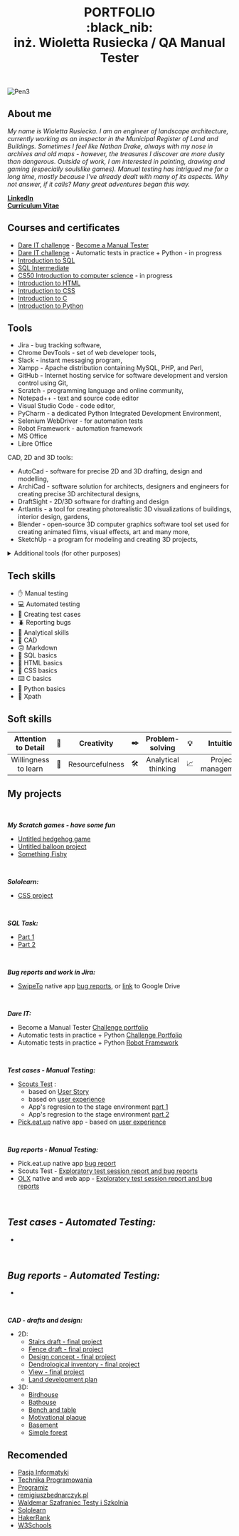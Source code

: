 <h1 align="center"> PORTFOLIO 
  <br> :black_nib:
  <br>
 inż. Wioletta Rusiecka / QA Manual Tester </h1>
<br>

![Pen3](https://github.com/BerylCrescent/Portfolio/assets/128975245/d643c1c0-aeb3-456d-b8c5-c575ddc984a0)

## About me

*My name is Wioletta Rusiecka. I am an engineer of landscape architecture, currently working as an inspector in the Municipal Register of Land and Buildings. Sometimes I feel like Nathan Drake, always with my nose in archives and old maps - however, the treasures I discover are more dusty than dangerous. Outside of work, I am interested in painting, drawing and gaming (especially soulslike games). Manual testing has intrigued me for a long time, mostly because I've already dealt with many of its aspects. Why not answer, if it calls? Many great adventures began this way.* 

[**LinkedIn**](https://www.linkedin.com/in/wioletta-rusiecka/)
<br>
[**Curriculum Vitae**](https://drive.google.com/file/d/1BHQEuC2xUw645A0cW_2MxaNp3VQuMgfS/view?usp=sharing)

## Courses and certificates
- [Dare IT challenge](https://www.dareit.io/challenges/qa-manual-testing) - [Become a Manual Tester](https://drive.google.com/file/d/1o4SNWa7UwIpeZN0qx1s7prTEvWmcujch/view)
- [Dare IT challenge](https://www.dareit.io/challenges/wstep-do-testow-automatycznych) - Automatic tests in practice + Python - in progress
- [Introduction to SQL](https://www.sololearn.com/certificates/CC-QZAIQQ31)
- [SQL Intermediate](https://www.sololearn.com/certificates/CC-P3MUH9RC)
- [CS50 Introduction to computer science](https://www.dareit.io/challenges/qa-manual-testing) - in progress
- [Introduction to HTML](https://www.sololearn.com/certificates/CC-RRAYMULG)
- [Intruduction to CSS](https://www.sololearn.com/certificates/CC-MUGBUA4U)
- [Introduction to C](https://www.sololearn.com/certificates/CC-VET6JYYJ)
- [Introduction to Python](https://www.sololearn.com/certificates/CC-ZPKSQRR6)

## Tools
- Jira - bug tracking software,
- Chrome DevTools - set of web developer tools,
- Slack - instant messaging program,
- Xampp - Apache distribution containing MySQL, PHP, and Perl,
- GitHub - Internet hosting service for software development and version control using Git,
- Scratch - programming language and online community,
- Notepad++ - text and source code editor
- Visual Studio Code - code editor,
- PyCharm - a dedicated Python Integrated Development Environment,
- Selenium WebDriver - for automation tests 
- Robot Framework - automation framework
- MS Office
- Libre Office

CAD, 2D and 3D tools:
- AutoCad - software for precise 2D and 3D drafting, design and modelling,
- ArchiCad - software solution for architects, designers and engineers for creating precise 3D architectural designs,
- DraftSight - 2D/3D software for drafting and design
- Artlantis - a tool for creating photorealistic 3D visualizations of buildings, interior design, gardens,
- Blender - open-source 3D computer graphics software tool set used for creating animated films, visual effects, art and many more,
- SketchUp - a program for modeling and creating 3D projects,

<details>
  <summary> Additional tools (for other purposes) </summary>
  <br>
  
  - TurboEwid - Oracle powerd database management software for land, buildings and premises records,
  - QGis - for managing geographical data, performing spatial analysis and creating maps.
  - Gimp - cross-platform image editor,
  - PhotoShop - creating and processing graphics,
  - Corel - creating and processing graphics,
  - ArtRage - digital artist's studio, 
  - Paint - efficient graphic editor,
  - Duolingo - language learning app,
  - NightCafe -  AI art generator,
  
</details>

## Tech skills
- ✋ Manual testing
- 💻 Automated testing
- 📜 Creating test cases
- 🪲 Reporting bugs
- 🔬 Analytical skills
- 📐 CAD
- 🙃 Markdown
- 📂 SQL basics
- 🐒 HTML basics
- 🎨 CSS basics
- ⌨️ C basics
- 🐍 Python basics
- 📇 Xpath

## Soft skills

| Attention to Detail    | 👀 | Creativity        | ✒️ |  Problem-solving      | 💡 |   Intuition             | 💁 |   Communication skills   |
|          :---:         |  -  |        :---:     |  -  |         :---:         |  -  |          :---:         |  -  |          :---:           |
| Willingness to learn   | 📑  | Resourcefulness  | 🛠️ | Analytical thinking   | 📈 |  Project management     | 👥 |        Team player      |

## My projects

<br>

***My Scratch games - have some fun***
- [Untitled hedgehog game](https://scratch.mit.edu/projects/825750109/)
- [Untitled balloon project](https://scratch.mit.edu/projects/824017993/)
- [Something Fishy](https://scratch.mit.edu/projects/866499106)

<br>

***Sololearn:***
- [CSS project](https://www.sololearn.com/compiler-playground/c16dkLv7V3wa)

<br>

***SQL Task:***
- [Part 1](https://github.com/BerylCrescent/challenge_portfolio_Wiola/blob/main/README.md#task-5)
- [Part 2](https://github.com/BerylCrescent/challenge_portfolio_Wiola/blob/main/README.md#task-6)

<br>

***Bug reports and work in Jira:***
- [SwipeTo](https://swipeto.pl/) native app [bug reports](https://innsmouth.atlassian.net/jira/software/projects/CHAL/boards/1/backlog?selectedIssue=CHAL-2), or [link](https://drive.google.com/drive/folders/1ph51rGZwnPDO7zPCDtsO8Sjo7g15uFcI?usp=sharing) to Google Drive

<br>

***Dare IT:***
- Become a Manual Tester [Challenge portfolio](https://github.com/BerylCrescent/challenge_portfolio_Wiola)
- Automatic tests in practice + Python [Challenge Portfolio](https://github.com/BerylCrescent/automated_testing_challenge_portfolio_Wiola)
- Automatic tests in practice + Python [Robot Framework](https://github.com/BerylCrescent/ScoutsTest_robotframework)

<br>

***Test cases - Manual Testing:***
- [Scouts Test](https://scouts-test.futbolkolektyw.pl/pl/login?redirected=true) :
   - based on [User Story](https://docs.google.com/spreadsheets/d/1qcSn0Cj1NldS_lztPdzc3xv2Kka49Fbw/edit#gid=1896362509)
   - based on [user experience](https://docs.google.com/spreadsheets/d/1rF0C0XI9mb8PAw-67_fDALD1EyknA0Jl/edit#gid=36835843)
   - App's regresion to the stage environment [part 1](https://docs.google.com/spreadsheets/d/1-AYkNhLGZ5AoWEJO4eGAs5ImMgHG3Hn8/edit#gid=1838345106)
   - App's regresion to the stage environment [part 2](https://docs.google.com/spreadsheets/d/1EgkgkhU6K02PZsNAel0lJvN9rpkxZtXX/edit#gid=1297105876)
- [Pick.eat.up](https://pickeatup.io/) native app - based on [user experience](https://docs.google.com/spreadsheets/d/1ZhTASmDQJxGgv75x1_zy7pYDufsen0Ik/edit#gid=1492997113)

<br>

***Bug reports - Manual Testing:***
- Pick.eat.up native app [bug report](https://docs.google.com/spreadsheets/d/10TbJMsx6LU7SKjUg9gTnkqKkNhOahJFW/edit#gid=1503018807)
- Scouts Test - [Exploratory test session report and bug reports](https://docs.google.com/spreadsheets/d/1vd4z9mM8MzV9GQR6afpK-wJp8_OUmU5I/edit#gid=378705953)
- [OLX](https://www.olx.pl/) native and web app - [Exploratory test session report and bug reports](https://docs.google.com/spreadsheets/d/1NKE0xz5pL2klJwpJqtRpYH51nMtYMU4K/edit#gid=660963383)

<br>

***Test cases - Automated Testing:***
-
-

<br>

***Bug reports - Automated Testing:***
-
-


<br>

***CAD - drafts and design:***
- 2D:
    - [Stairs draft - final project](https://drive.google.com/file/d/1VdOjLoPTxHz18yLsb9YqHOPSWs3U4fhV/view?usp=drive_link)
    - [Fence draft - final project](https://drive.google.com/file/d/1ud3T3icvRklvE8ELv7eHFlIRjELRPhI2/view?usp=drive_link)
    - [Design concept - final project](https://drive.google.com/file/d/1RHGozUdGDXmXs2NHu-auT2J5Slaji6nw/view?usp=drive_link)
    - [Dendrological inventory - final project](https://drive.google.com/file/d/1FFFxQd1GMX5WJB8m53jOQdezWh_rBHlh/view?usp=drive_link)
    - [View - final project](https://drive.google.com/file/d/1e0R7qMdGYjBjCG_zYUg7nlvSyRmDjat_/view?usp=drive_link)
    - [Land development plan](https://drive.google.com/file/d/1dtNcuieHlmrC5Qbt161Ev-36AklX3WXF/view?usp=drive_link)
- 3D:
    - [Birdhouse](https://drive.google.com/file/d/1YT2sZlFx8wx8w2MQ-QXQ2KKdhfzKZ9dJ/view?usp=drive_link)
    - [Bathouse](https://drive.google.com/file/d/1NBTCIMCE8cMxSe6p2oSH09ncSEGplZx3/view?usp=drive_link)
    - [Bench and table](https://drive.google.com/file/d/1KwHOh3If6vNzBjseBR7Meq-lSAgpEr3j/view?usp=drive_link)
    - [Motivational plaque](https://drive.google.com/file/d/1u4Qi1bqRhK9QTnCdAdIzGkS6iE_06ytP/view?usp=drive_link)
    - [Basement](https://drive.google.com/file/d/1VskEVXChLGq57nNOYYi8hjKWMJRDucFZ/view?usp=drive_link)
    - [Simple forest](https://drive.google.com/file/d/1D6rqpts_4j_wHfZHHVIf2OF4KUVEDRIq/view?usp=drive_link)


## Recomended
- [Pasja Informatyki](https://www.youtube.com/@Pasjainformatyki)
- [Technika Programowania](https://www.youtube.com/@TechnikaProgramowania)
- [Programiz](https://www.youtube.com/@programizstudios)
- [remigiuszbednarczyk.pl](https://remigiuszbednarczyk.pl/)
- [Waldemar Szafraniec Testy i Szkolnia](https://www.wyszkolewas.com.pl/category/testowanie_manualne/)
- [Sololearn](https://www.sololearn.com/)
- [HakerRank](https://www.hackerrank.com/)
- [W3Schools](https://www.w3schools.com/)
